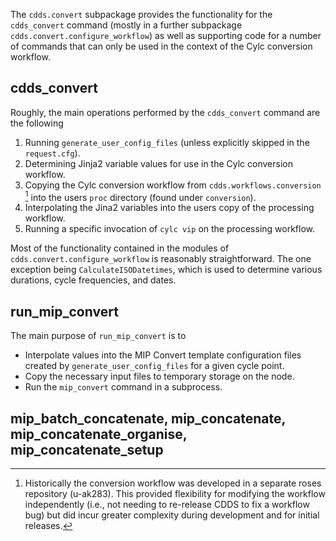 The `cdds.convert` subpackage provides the functionality for the `cdds_convert` command (mostly in a further subpackage `cdds.convert.configure_workflow`) as well as supporting code for a number of commands that can only be used in the context of the Cylc conversion workflow.

## cdds_convert

Roughly, the main operations performed by the `cdds_convert` command are  the following

1. Running `generate_user_config_files` (unless explicitly skipped in the `request.cfg`).
1. Determining Jinja2 variable values for use in the Cylc conversion workflow.
1. Copying the Cylc conversion workflow from `cdds.workflows.conversion` [^1] into the users `proc` directory (found under `conversion`).
1. Interpolating the Jina2 variables into the users copy of the processing workflow.
1. Running a specific invocation of `cylc vip` on the processing workflow.

Most of the functionality contained in the modules of `cdds.convert.configure_workflow` is reasonably straightforward.
The one exception being `CalculateISODatetimes`, which is used to determine various durations, cycle frequencies, and dates.


## run_mip_convert

The main purpose of `run_mip_convert` is to

- Interpolate values into the MIP Convert template configuration files created by `generate_user_config_files` for a given cycle point.
- Copy the necessary input files to temporary storage on the node.
- Run the `mip_convert` command in a subprocess.


## mip_batch_concatenate, mip_concatenate, mip_concatenate_organise, mip_concatenate_setup



[^1]:
    Historically the conversion workflow was developed in a separate roses repository (​u-ak283).
    This provided flexibility for modifying the workflow independently (i.e., not needing to re-release CDDS to fix a workflow bug) but did incur greater complexity during development and for initial releases.
